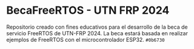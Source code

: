 # BecaFreeRTOS - UTN FRP 2024
Repositorio creado con fines educativos para el desarrollo de la beca de servicio FreeRTOS de UTN-FRP 2024. La beca estará basada en realizar ejemplos de FreeRTOS con el microcontrolador ESP32. 
`#0b6730`
